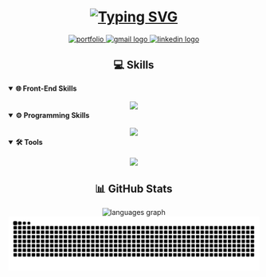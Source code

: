 <h1 align="center">
  <a href="https://git.io/typing-svg">
    <img src="https://readme-typing-svg.demolab.com?font=Fira+Code&weight=600&size=28&duration=4000&pause=1000&color=FF71CE&center=true&vCenter=true&random=false&width=435&lines=Hello%2C+There!;I'm+Kareem+Abdel+Nabi;Software+Engineer;Frontend+Developer" alt="Typing SVG" />
  </a>
</h1>

<div align="center">
  <a href="https://kareem-abdelnabi.vercel.app/">
    <img src="https://img.shields.io/static/v1?message=Portfolio&logo=internetexplorer&label=&color=0D96F6&logoColor=white&labelColor=&style=for-the-badge" height="37" alt="portfolio" />
  </a>
  <a href="mailto:kareem.mahmoud03@eng-st.cu.edu.eg">
    <img src="https://img.shields.io/static/v1?message=Email&logo=gmail&label=&color=D14836&logoColor=white&labelColor=&style=for-the-badge" height="37" alt="gmail logo" />
  </a>
  <a href="https://www.linkedin.com/in/k-abdelnabii">
    <img src="https://img.shields.io/static/v1?message=LinkedIn&logo=linkedin&label=&color=0077B5&logoColor=white&labelColor=&style=for-the-badge" height="37" alt="linkedin logo" />
  </a>
</div>

<h2 align="center">💻 Skills</h2>
<details open>
<summary><b>🌐 Front-End Skills</b></summary>
<br>
<div align="center">
  <img src="https://skillicons.dev/icons?i=html,css,js,ts,bootstrap,react,nextjs" />
</div>
</details>
<details open>
<summary><b>⚙️ Programming Skills</b></summary>
<br>
<div align="center">
  <img src="https://skillicons.dev/icons?i=cpp,java,python,qt" />
</div>
</details>
<details open>
<summary><b>🛠️ Tools</b></summary>
<br>
<div align="center">
  <img src="https://skillicons.dev/icons?i=vscode,git,github,blender,figma" />
</div>
</details>

<h2 align="center">📊 GitHub Stats</h2>

<div align="center">
  <img src="https://github-readme-stats.vercel.app/api/top-langs?username=karreemm&locale=en&hide_title=false&layout=compact&card_width=320&langs_count=6&theme=radical&hide_border=false&order=2" height="150" alt="languages graph" />
</div>

<!-- Snake animation -->
<div align="center">
  <picture>
    <source
      media="(prefers-color-scheme: dark)"
      srcset="https://github.com/karreemm/karreemm/blob/output/github-contribution-grid-snake-dark.svg"
    />
    <source
      media="(prefers-color-scheme: light)"
      srcset="https://github.com/karreemm/karreemm/blob/output/github-contribution-grid-snake.svg"
    />
    <img
      alt="github contribution grid snake animation"
      src="https://github.com/karreemm/karreemm/blob/output/github-contribution-grid-snake.svg"
    />
  </picture>
</div>
